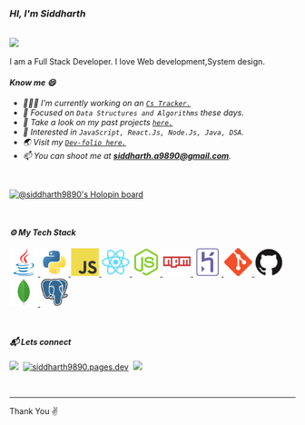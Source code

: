 ### ***HI, I'm Siddharth***
</br>

<!-- <img src="https://user-images.githubusercontent.com/54361799/108709847-4409a300-7539-11eb-8481-274ec80833a1.png" style='margin-right:"1200px";margin-left:250px;'/> -->
<img src="https://raw.githubusercontent.com/halfrost/halfrost/master/icons/header_.png"/>

I am a Full Stack Developer. I love Web development,System design. 

  

#### ***Know me 😄***

- *🧑🏻‍💻 I’m currently working on an [`Cs Tracker.`](https://cs-tracker.vercel.app/)*
- *🎯 Focused on `Data Structures and Algorithms` these days.*
- *📜 Take a look on my past projects [`here.`](https://github.com/Siddharth9890/)*
- *💬 Interested in `JavaScript, React.Js, Node.Js, Java, DSA`.*
- *🌏 Visit my [`Dev-folio here.`](https://siddharth9890.pages.dev/)*
- *📫 You can shoot me at ***siddharth.a9890@gmail.com***.*


<br/>


[![@siddharth9890's Holopin board](https://holopin.me/siddharth9890)](https://holopin.io/@siddharth9890)


</br>


#### ***⚙️ My Tech Stack***
<p align="left">
       <a href="https://www.postgresql.org/" target="_blank"> 
        <code><img src="https://raw.githubusercontent.com/devicons/devicon/2809b567852a4648062a2d3e7c1c531367458c0b/icons/java/java-original.svg" alt="Java" width="50" height="50"/></code> 
    </a>
      <a href="https://www.python.org/" target="_blank"> 
        <code><img src="https://raw.githubusercontent.com/devicons/devicon/2809b567852a4648062a2d3e7c1c531367458c0b/icons/python/python-original.svg" alt="python" width="50" height="50"/></code> 
    </a> 
    <a href="https://www.javascript.com/" target="_blank"> 
        <code><img src="https://raw.githubusercontent.com/devicons/devicon/2809b567852a4648062a2d3e7c1c531367458c0b/icons/javascript/javascript-original.svg" alt="JavaScript" width="50" height="50"/></code> 
    </a> 
    <a href="https://reactjs.org/" target="_blank"> 
        <code><img src="https://raw.githubusercontent.com/devicons/devicon/2809b567852a4648062a2d3e7c1c531367458c0b/icons/react/react-original.svg" alt="ReactJS" width="50" height="50"/></code> 
    </a> 
        <a href="https://nodejs.org/" target="_blank"> 
        <code><img src="https://raw.githubusercontent.com/devicons/devicon/2809b567852a4648062a2d3e7c1c531367458c0b/icons/nodejs/nodejs-original.svg" alt="NodeJS" width="50" height="50"/></code> 
    </a> 
        <a href="https://www.npmjs.com/" target="_blank"> 
        <code><img src="https://raw.githubusercontent.com/devicons/devicon/2809b567852a4648062a2d3e7c1c531367458c0b/icons/npm/npm-original-wordmark.svg" alt="NPM" width="50" height="50"/></code> 
    </a> 
    <a href="https://www.heroku.com/" target="_blank"> 
        <code><img src="https://raw.githubusercontent.com/devicons/devicon/2809b567852a4648062a2d3e7c1c531367458c0b/icons/heroku/heroku-original.svg" alt="heroku" width="50" height="50"/></code> 
    </a> 
    <a href="https://git-scm.com/" target="_blank"> 
        <code><img src="https://raw.githubusercontent.com/devicons/devicon/2809b567852a4648062a2d3e7c1c531367458c0b/icons/git/git-original.svg" alt="git" width="50" height="50"/></code> 
    </a> 
    <a href="https://github.com/" target="_blank"> 
        <code><img src="https://raw.githubusercontent.com/devicons/devicon/2809b567852a4648062a2d3e7c1c531367458c0b/icons/github/github-original.svg" alt="github" width="50" height="50"/></code> 
    </a> 
    <a href="https://www.mongodb.com/" target="_blank"> 
        <code><img src="https://raw.githubusercontent.com/devicons/devicon/2809b567852a4648062a2d3e7c1c531367458c0b/icons/mongodb/mongodb-original.svg" alt="mongodb" width="50" height="50"/></code> 
    </a> 
    <a href="https://www.postgresql.org/" target="_blank"> 
        <code><img src="https://raw.githubusercontent.com/devicons/devicon/2809b567852a4648062a2d3e7c1c531367458c0b/icons/postgresql/postgresql-original.svg" alt="PostgreSQL" width="50" height="50"/></code> 
    </a>  
     
</p>


</br>


#### ***📬 Lets connect***
<p align="left"> 
<a href="https://www.linkedin.com/in/siddharth9890/"><img src="https://img.shields.io/badge/-Siddharth%20Singh-0077B5?style=for-the-badge&logo=Linkedin&logoColor=white"/></a>&nbsp
<a href="https://siddharth9890.pages.dev/" target="_blank"><img src="https://img.shields.io/website?label=siddharth9890.pages.dev&style=for-the-badge&up_color=9FEF00&url=https://siddharth9890.pages.dev/" alt="siddharth9890.pages.dev" /></a>&nbsp
   <a href="mailto:siddharth.a9890@gmail.com">
    <img src="https://img.shields.io/badge/-Gmail-c14438?style=for-the-badge&logo=Gmail&logoColor=white&link=mailto:siddharth.a9890@gmail.com" />
  </a>
</p>


</br>


---------
Thank You ✌

